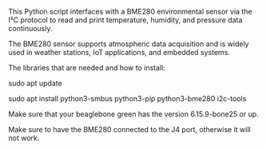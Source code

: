 This Python script interfaces with a BME280 environmental sensor via the I²C protocol to read and print temperature, humidity, and pressure data continuously.

The BME280 sensor supports atmospheric data acquisition and is widely used in weather stations, IoT applications, and embedded systems.

The libraries that are needed and how to install:

sudo apt update

sudo apt install python3-smbus python3-pip python3-bme280 i2c-tools


Make sure that your beaglebone green has the version 6.15.9-bone25 or up.

Make sure to have the BME280 connected to the J4 port, otherwise it will not work.
